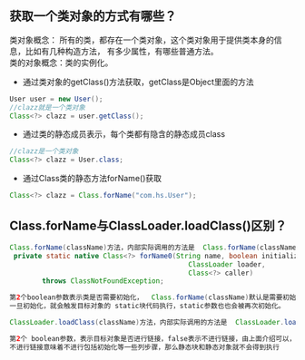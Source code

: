 

## 获取一个类对象的方式有哪些？
类对象概念： 所有的类，都存在一个类对象，这个类对象用于提供类本身的信息，比如有几种构造方法， 有多少属性，有哪些普通方法。  
类的对象概念：类的实例化。  
* 通过类对象的getClass()方法获取，getClass是Object里面的方法
```java
User user = new User();
//clazz就是一个类对象
Class<?> clazz = user.getClass();
```
* 通过类的静态成员表示，每个类都有隐含的静态成员class
```java
//clazz是一个类对象
Class<?> clazz = User.class;
```
* 通过Class类的静态方法forName()获取
```java
Class<?> clazz = Class.forName("com.hs.User");
```

## Class.forName与ClassLoader.loadClass()区别？
```java
Class.forName(className)方法，内部实际调用的方法是  Class.forName(className,true,classloader);
 private static native Class<?> forName0(String name, boolean initialize,
                                            ClassLoader loader,
                                            Class<?> caller)
        throws ClassNotFoundException;

第2个boolean参数表示类是否需要初始化，  Class.forName(className)默认是需要初始化。
一旦初始化，就会触发目标对象的 static块代码执行，static参数也也会被再次初始化。

ClassLoader.loadClass(className)方法，内部实际调用的方法是  ClassLoader.loadClass(className,false);

第2个 boolean参数，表示目标对象是否进行链接，false表示不进行链接，由上面介绍可以，
不进行链接意味着不进行包括初始化等一些列步骤，那么静态块和静态对象就不会得到执行
```
